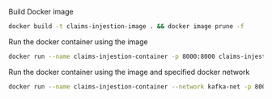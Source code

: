 Build Docker image
```sh
docker build -t claims-injestion-image . && docker image prune -f
```

Run the docker container using the image
```sh
docker run --name claims-injestion-container -p 8000:8000 claims-injestion-image
```

Run the docker container using the image and specified docker network
```sh
docker run --name claims-injestion-container --network kafka-net -p 8000:8000 claims-injestion-image
```